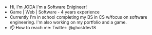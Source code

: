 - Hi, I’m JODA I'm a Software Enigineer!
- Game | Web | Software - 4 years experience
- Currently I'm in school completing my BS in CS w/focus on software engineering. I'm also working on my portfolio and a game.  
- 📫 How to reach me: Twitter: @ghostdev18

<!---
jodagamesstudio/jodagamesstudio is a ✨ special ✨ repository because its `README.md` (this file) appears on your GitHub profile.
You can click the Preview link to take a look at your changes.
--->
